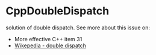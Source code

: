 # CppDoubleDispatch

solution of double dispatch.
See more about this issue on:
 * More effective C++ item 31
 * [Wikepedia - double dispatch](https://en.wikipedia.org/wiki/Double_dispatch)
